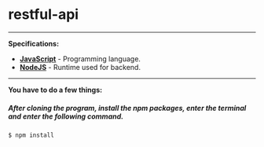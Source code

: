 # restful-api
---
__Specifications:__
- __[JavaScript](https://www.javascript.com/)__ - Programming language.
- __[NodeJS](https://nodejs.org/en)__ - Runtime used for backend.
---
__You have to do a few things:__
##### After cloning the program, install the npm packages, enter the terminal and enter the following command.
```
$ npm install
```
